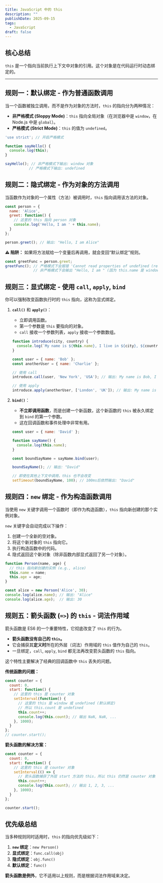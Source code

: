 ```yaml
---
title: JavaScript 中的 this
description: ""
publishDate: 2025-09-15
tags:
  - JavaScript
draft: false
---
```



## 核心总结

`this` 是一个指向当前执行上下文中对象的引用。这个对象是在代码运行时动态绑定的。

---

## 规则一：默认绑定 - 作为普通函数调用

当一个函数被独立调用，而不是作为对象的方法时，`this` 的指向分为两种情况：

*   **非严格模式 (Sloppy Mode)**：`this` 指向全局对象（在浏览器中是 `window`，在 Node.js 中是 `global`）。
*   **严格模式 (Strict Mode)**：`this` 的值为 `undefined`。

```javascript
'use strict'; // 开启严格模式

function sayHello() {
  console.log(this);
}

sayHello(); // 非严格模式下输出: window 对象
           // 严格模式下输出: undefined
```

## 规则二：隐式绑定 - 作为对象的方法调用

当函数作为对象的一个属性（方法）被调用时，`this` 指向调用该方法的对象。

```javascript
const person = {
  name: 'Alice',
  greet: function() {
    // 这里的 this 指向 person 对象
    console.log('Hello, I am ' + this.name);
  }
};

person.greet(); // 输出: "Hello, I am Alice"
```

**⚠️ 陷阱：** 如果将方法赋给一个变量后再调用，就会变回“默认绑定”规则。

```javascript
const greetFunc = person.greet;
greetFunc(); // 严格模式下会报错 'Cannot read properties of undefined (reading 'name')'
             // 非严格模式下会输出 "Hello, I am " (因为 this.name 是 window.name，通常是 undefined)
```

## 规则三：显式绑定 - 使用 `call`, `apply`, `bind`

你可以强制改变函数执行时的 `this` 指向，这称为显式绑定。

1.  **`call()`** 和 **`apply()`**：
    * 立即调用函数。
    * 第一个参数是 `this` 要指向的对象。
    *   `call` 接收一个参数列表，`apply` 接收一个参数数组。

    ```javascript
    function introduce(city, country) {
      console.log(`My name is ${this.name}, I live in ${city}, ${country}.`);
    }

    const user = { name: 'Bob' };
    const anotherUser = { name: 'Charlie' };

    // 使用 call
    introduce.call(user, 'New York', 'USA'); // 输出: My name is Bob, I live in New York, USA.

    // 使用 apply
    introduce.apply(anotherUser, ['London', 'UK']); // 输出: My name is Charlie, I live in London, UK.
    ```

2.  **`bind()`**：
    *   **不立即调用函数**，而是创建一个新函数，这个新函数的 `this` 被永久绑定到 `bind` 的第一个参数。
    * 这在回调函数和事件处理中非常有用。

    ```javascript
    const user = { name: 'David' };

    function sayName() {
      console.log(this.name);
    }

    const boundSayName = sayName.bind(user);

    boundSayName(); // 输出: "David"

    // 即使在其他上下文中调用，this 也不会改变
    setTimeout(boundSayName, 100); // 100ms后依然输出: "David"
    ```

## 规则四：`new` 绑定 - 作为构造函数调用

当使用 `new` 关键字调用一个函数时（即作为构造函数），`this` 指向新创建的那个实例对象。

`new` 关键字会自动完成以下操作：
1.  创建一个全新的空对象。
2.  将这个新对象的 `this` 指向它。
3.  执行构造函数中的代码。
4.  隐式返回这个新对象（除非函数内部显式返回了另一个对象）。

```javascript
function Person(name, age) {
  // this 指向新创建的实例 (e.g., alice)
  this.name = name;
  this.age = age;
}

const alice = new Person('Alice', 30);
console.log(alice.name); // 输出: "Alice"
console.log(alice.age);  // 输出: 30
```

## 规则五：箭头函数 (`=>`) 的 `this` - 词法作用域

箭头函数是 ES6 的一个重要特性，它彻底改变了 `this` 的行为。

*   **箭头函数没有自己的 `this`。**
* 它会捕获其**定义时**所在的外层（词法）作用域的 `this` 值作为自己的 `this`。
* 一旦绑定，`call`, `apply`, `bind` 都无法再改变箭头函数的 `this` 指向。

这个特性主要解决了经典的回调函数中 `this` 丢失的问题。

**传统函数的问题：**

```javascript
const counter = {
  count: 0,
  start: function() {
    // 这里的 this 是 counter 对象
    setInterval(function() {
      // 这里的 this 是 window 或 undefined (默认绑定)
      // 所以 this.count 是 undefined
      this.count++;
      console.log(this.count); // 输出 NaN, NaN, ...
    }, 1000);
  }
};
// counter.start();
```

**箭头函数的解决方案：**

```javascript
const counter = {
  count: 0,
  start: function() {
    // 这里的 this 是 counter 对象
    setInterval(() => {
      // 箭头函数捕获了外层 start 方法的 this，所以 this 仍然是 counter 对象
      this.count++;
      console.log(this.count); // 输出 1, 2, 3, ...
    }, 1000);
  }
};

counter.start();
```

## 优先级总结

当多种规则同时适用时，`this` 的指向优先级如下：

1.  **`new` 绑定**：`new Person()`
2.  **显式绑定**：`func.call(obj)`
3.  **隐式绑定**：`obj.func()`
4.  **默认绑定**：`func()`

**箭头函数是例外**，它不适用以上规则，而是根据词法作用域来决定。